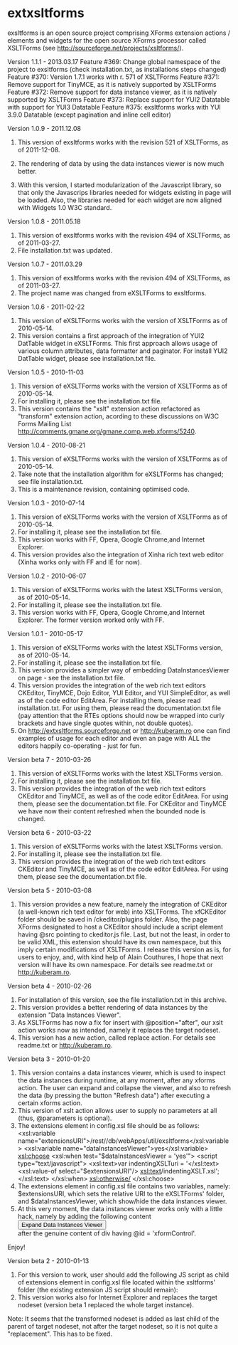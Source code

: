 # extxsltforms

exsltforms is an open source project comprising XForms extension actions / elements and widgets for the open source XForms processor called XSLTForms (see http://sourceforge.net/projects/xsltforms/).

Version 1.1.1 - 2013.03.17
Feature #369: Change global namespace of the project to exsltforms (check installation.txt, as installations steps changed)
Feature #370: Version 1.7.1 works with r. 571 of XSLTForms
Feature #371: Remove support for TinyMCE, as it is natively supported by XSLTForms
Feature #372: Remove support for data instance viewer, as it is natively supported by XSLTForms
Feature #373: Replace support for YUI2 Datatable with support for YUI3 Datatable
Feature #375: exsltforms works with YUI 3.9.0 Datatable (except pagination and inline cell editor)

Version 1.0.9 - 2011.12.08
1. This version of exsltforms works with the revision 521 of XSLTForms, as of 2011-12-08.
2. The rendering of data by using the data instances viewer is now much better.

2. With this version, I started modularization of the Javascript library, so that only the
Javascrips libraries needed for widgets existing in page will be loaded. Also, the libraries
needed for each widget are now aligned with Widgets 1.0 W3C standard.


Version 1.0.8 - 2011.05.18
1. This version of exsltforms works with the revision 494 of XSLTForms, as of 2011-03-27.
2. File installation.txt was updated.


Version 1.0.7 - 2011.03.29
1. This version of exsltforms works with the revision 494 of XSLTForms, as of 2011-03-27.
2. The project name was changed from eXSLTForms to exsltforms.


Version 1.0.6 - 2011-02-22
1. This version of eXSLTForms works with the version of XSLTForms as of 2010-05-14.
2. This version contains a first approach of the integration of YUI2 DatTable widget
in eXSLTForms. This first approach allows usage of various column attributes, 
data formatter and paginator. For install YUI2 DatTable widget, please see
installation.txt file.

Version 1.0.5 - 2010-11-03
1. This version of eXSLTForms works with the version of XSLTForms as of 2010-05-14.
2. For installing it, please see the installation.txt file.
3. This version contains the "xslt" extension action refactored as "transform" extension action,
acording to these discussions on W3C Forms Mailing List http://comments.gmane.org/gmane.comp.web.xforms/5240.


Version 1.0.4 - 2010-08-21
1. This version of eXSLTForms works with the version of XSLTForms as of 2010-05-14.
2. Take note that the installation algorithm for eXSLTForms has changed; see file installation.txt.
3. This is a maintenance revision, containing optimised code.


Version 1.0.3 - 2010-07-14
1. This version of eXSLTForms works with the version of XSLTForms as of 2010-05-14.
2. For installing it, please see the installation.txt file.
3. This version works with FF, Opera, Google Chrome,and Internet Explorer.
4. This version provides also the integration of Xinha rich text web editor (Xinha works only with FF and IE for now).


Version 1.0.2 - 2010-06-07
1. This version of eXSLTForms works with the latest XSLTForms version, as of 2010-05-14.
2. For installing it, please see the installation.txt file.
3. This version works with FF, Opera, Google Chrome,and Internet Explorer. The former version worked only with FF.


Version 1.0.1 - 2010-05-17
1. This version of eXSLTForms works with the latest XSLTForms version, as of 2010-05-14.
2. For installing it, please see the installation.txt file.
3. This version provides a simpler way of embedding DataInstancesViewer on page - see the installation.txt file.
4. This version provides the integration of the web rich text editors CKEditor, TinyMCE, Dojo Editor, YUI Editor, and YUI SimpleEditor, 
as well as of the code editor EditArea. For installing them, please read installation.txt. For using them, please read the documentation.txt
 file (pay attention that the RTEs options should now be wrapped into curly brackets and have single quotes within, not double quotes).
5. On http://extxsltforms.sourceforge.net or http://kuberam.ro one can find examples of usage for each editor and even an page with ALL
the editors happily co-operating - just for fun. 


Version beta 7 - 2010-03-26
1. This version of eXSLTForms works with the latest XSLTForms version.
2. For installing it, please see the installation.txt file.
3. This version provides the integration of the web rich text editors CKEditor and TinyMCE, as well as of the code editor EditArea.
For using them, please see the documentation.txt file. For CKEditor and TinyMCE we have now their content refreshed when the bounded
node is changed.



Version beta 6 - 2010-03-22
1. This version of eXSLTForms works with the latest XSLTForms version.
2. For installing it, please see the installation.txt file.
3. This version provides the integration of the web rich text editors CKEditor and TinyMCE, as well as of the code editor EditArea.
For using them, please see the documentation.txt file.



Version beta 5 - 2010-03-08
1. This version provides a new feature, namely the integration of CKEditor (a well-known rich text editor for web) into XSLTForms.
The xfCKEditor folder should be saved in /ckeditor/plugins folder.
Also, the page XForms designated to host a CKEditor should include a script element having @src pointing to ckeditor.js file.
Last, but not the least, in order to be valid XML, this extension should have its own namespace, but this imply certain modifications
of XSLTForms. I release this version as is, for users to enjoy,  and, with kind help of Alain Couthures, I hope that next version will 
have its own namespace.
For details see readme.txt or http://kuberam.ro.


Version beta 4 - 2010-02-26
1. For installation of this version, see the file installation.txt in this archive.
2. This version provides a better rendering of data instances by the extension "Data Instances Viewer".
3. As XSLTForms has now a fix for insert with @position="after", our xslt action works now as intended, namely it replaces the target nodeset.
4. This version has a new action, called replace action. For details see readme.txt or http://kuberam.ro.


Version beta 3 - 2010-01-20
1. This version contains a data instances viewer, which is used to inspect the data instances during runtime, at any moment, after any 
xforms action. The user can expand and collapse the viewer, and also to refresh the data (by pressing the button "Refresh data") after executing a 
certain xforms action.
2. This version of xslt action allows user to supply no parameters at all (thus, @parameters is optional).
3. The extensions element in config.xsl file should be as follows:
        <extensions> <!-- HTML elements to be added just after xsltforms.js and xsltforms.css loading -->
		<!--this variable sets the relative URI to the eXSLTForms' folder-->
            <xsl:variable name="extensionsURI">/rest//db/webApps/util/exsltforms</xsl:variable>
		<!--set this variable to "yes" in case you need to inspect the data instances, and "no" otherwise-->
            <xsl:variable name="dataInstancesViewer">yes</xsl:variable>
            <script src="{$extensionsURI}/exsltforms.js" type="text/javascript">
                <xsl:text/>
            </script>
            <script type="text/javascript">
			var xf_model_extensions = new XFModel("xf-model-extensions",null);
			var xf_instance_extensions = new XFInstance("xf-instance-extensions", xf_model_extensions, null, "&lt;extensionRoot/&gt;");
			XPath.create("instance('xf-instance-extensions')",new FunctionCallExpr('http://www.w3.org/2002/xforms instance',new CteExpr('xf-instance-extensions')));
		</script>
            <xsl:choose>
                <xsl:when test="$dataInstancesViewer = 'yes'">
                    <script type="text/javascript">
                        <xsl:text>var indentingXSLTuri = '</xsl:text>
                        <xsl:value-of select="$extensionsURI"/>
                        <xsl:text>/indentingXSLT.xsl';</xsl:text>
                    </script>
                    <script src="{$extensionsURI}/dataInstancesViewer.js" type="text/javascript">
                        <xsl:text/>
                    </script>
			<link type="text/css" href="{$extensionsURI}/dataInstancesViewer.css" rel="stylesheet"/>
                </xsl:when>
                <xsl:otherwise/>
            </xsl:choose>
        </extensions>
4. The extensions element in config.xsl file contains two variables, namely: $extensionsURI, which sets the relative URI to the eXSLTForms' folder, and
$dataInstancesViewer, which show/hide the data instances viewer. 
5. At this very moment, the data instances viewer works only with a little hack, namely by adding the following content
                        <div id="dataInstancesViewerContainer">
                            <div id="showViewerButtonDiv">
                                <button id="showViewerButton" type="button" onclick="dataViewer_getModelsIDs()">Expand Data Instances Viewer</button>
                            </div>
                            <div id="dataInstancesViewerDiv"/>
                        </div>
after the genuine content of div having @id = 'xformControl'.

Enjoy!


Version beta 2 - 2010-01-13
1. For this version to work, user should add the following JS script as child of extensions element in config.xsl file located within the
xsltforms' folder (the existing extension JS script should remain):
            <script type="text/javascript">
			var xf_model_extension = new XFModel("xf_model_extension",null);
			var tmpExtensionInstance = new XFInstance("xf-instance-extension", xf_model_extension, null, "&lt;extensionRoot/&gt;");
			XPath.create("instance('xf-instance-extension')",new FunctionCallExpr('http://www.w3.org/2002/xforms instance',new CteExpr('xf-instance-extension')));
		</script>
2. This version works also for Internet Explorer and replaces the target nodeset (version beta 1 replaced the whole target instance).

Note: It seems that the transformed nodeset is added as last child of the parent of target nodeset, not after the target nodeset, 
so it is not quite a "replacement". This has to be fixed.
